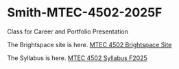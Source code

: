 # Smith-MTEC-4502-2025F
Class for Career and Portfolio Presentation

The Brightspace site is here. [MTEC 4502 Brightspace Site](https://brightspace.cuny.edu/d2l/home/950238)  

The Syllabus is here. [MTEC 4502 Syllabus F2025](https://citytech-cuny.simplesyllabus.com/doc/x6ao9nk66/Fall-2025-%281259%29-MTEC-4502-D10-Career-and-Portfolio-Seminar?mode=view)  
